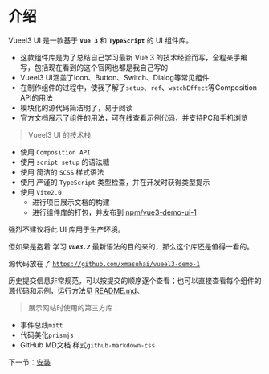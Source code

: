 # 介绍

Vueel3 UI 是一款基于 **`Vue 3`** 和 **`TypeScript`** 的 UI 组件库。

- 这款组件库是为了总结自己学习最新 Vue 3 的技术经验而写，全程亲手编写，包括现在看到的这个官网也都是我自己写的
- Vueel3 UI涵盖了Icon、Button、Switch、Dialog等常见组件
- 在制作组件的过程中，使我了解了`setup`、`ref`、`watchEffect`等Composition API的用法
- 模块化的源代码简洁明了，易于阅读
- 官方文档展示了组件的用法，可在线查看示例代码，并支持PC和手机浏览

> Vueel3 UI 的技术栈

- 使用 `Composition API`
- 使用 `script setup` 的语法糖
- 使用 简洁的 `SCSS` 样式语法
- 使用 严谨的 `TypeScript` 类型检查，并在开发时获得类型提示
- 使用 `Vite2.0`
  - 进行项目展示文档的构建
  - 进行组件库的打包，并发布到 [npm/vue3-demo-ui-1](https://www.npmjs.com/package/vue3-demo-ui-1)

强烈不建议将此 UI 库用于生产环境。

但如果是抱着 学习 ***`vue3.2`*** 最新语法的目的来的，那么这个库还是值得一看的。

源代码放在了 [`https://github.com/xmasuhai/vueel3-demo-1`](https://github.com/xmasuhai/vueel3-demo-1)

历史提交信息非常规范，可以按提交的顺序逐个查看；也可以直接查看每个组件的源代码和示例，运行方法见 [README.md](#/docs/readme)。

> 展示网站时使用的第三方库：

- 事件总线`mitt`
- 代码美化`prismjs`
- GitHub MD文档 样式`github-markdown-css`

下一节：[安装](#/docs/install)
